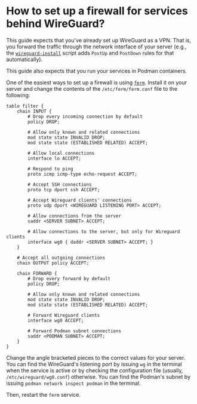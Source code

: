 # How to set up a firewall for services behind WireGuard?

This guide expects that you've already set up WireGuard as a VPN. That is, you forward the traffic through the network interface of your server (e.g., the [`wireguard-install`](https://github.com/angristan/wireguard-install) script adds `PostUp` and `PostDown` rules for that automatically).

This guide also expects that you run your services in Podman containers.

One of the easiest ways to set up a firewall is using [`ferm`](http://ferm.foo-projects.org). Install it on your server and change the contents of the `/etc/ferm/ferm.conf` file to the following:

```
table filter {
    chain INPUT {
        # Drop every incoming connection by default
        policy DROP;

        # Allow only known and related connections
        mod state state INVALID DROP;
        mod state state (ESTABLISHED RELATED) ACCEPT;

        # Allow local connections
        interface lo ACCEPT;

        # Respond to ping
        proto icmp icmp-type echo-request ACCEPT;

        # Accept SSH connections
        proto tcp dport ssh ACCEPT;

        # Accept Wireguard clients' connections
        proto udp dport <WIREGUARD LISTENING PORT> ACCEPT;

        # Allow connections from the server
        saddr <SERVER SUBNET> ACCEPT;

        # Allow connections to the server, but only for Wireguard clients
        interface wg0 { daddr <SERVER SUBNET> ACCEPT; }
    }

    # Accept all outgoing connections
    chain OUTPUT policy ACCEPT;

    chain FORWARD {
        # Drop every forward by default
        policy DROP;

        # Allow only known and related connections
        mod state state INVALID DROP;
        mod state state (ESTABLISHED RELATED) ACCEPT;

        # Forward Wireguard clients
        interface wg0 ACCEPT;

        # Forward Podman subnet connections
        saddr <PODMAN SUBNET> ACCEPT;
    }
}
```

Change the angle bracketed pieces to the correct values for your server. You can find the WireGuard's listening port by issuing `wg` in the terminal when the service is active or by checking the configuration file (usually, `/etc/wireguard/wg0.conf`) otherwise. You can find the Podman's subnet by issuing `podman network inspect podman` in the terminal.

Then, restart the `ferm` service.

